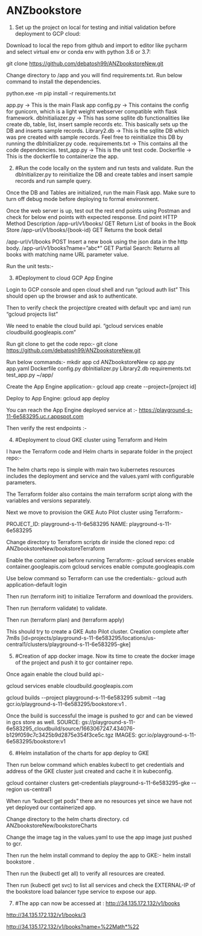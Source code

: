 # ANZbookstore

1.	Set up the project on local for testing and initial validation before deployment to GCP cloud:

Download to local the repo from github and import to editor like pycharm and select virtual env or conda env with python 3.6 or 3.7:

git clone https://github.com/debatosh99/ANZbookstoreNew.git
 
Change directory to /app and you will find requirements.txt. 
Run below command to install the dependencies.

python.exe -m pip install -r requirements.txt

app.py -> This is the main Flask app
config.py -> This contains the config for gunicorn, which is a light weight webserver compatible with flask framework.
dbInitialiazer.py -> This has some sqllite db functionalities like create db, table, list, insert sample records etc. This basically sets up the DB and inserts sample records.
Library2.db -> This is the sqllite DB which was pre created with sample records. Feel free to reinitialize this DB by running the dbInitializer.py code.
requirements.txt -> This contains all the code dependencies.
test_app.py -> This is the unit test code.
Dockerfile -> This is the dockerfile to containerize the app.




2.	#Run the code locally on the system and run tests and validate.
Run the dbInitializer.py to reinitialize the DB and create tables and insert sample records and run sample query.
 
Once the DB and Tables are initialized, run the main Flask app.
Make sure to turn off debug mode before deploying to formal environment.

Once the web server is up, test out the rest end points using Postman and check for below end points with expected response.
End point	HTTP Method	Description
/app-url/v1/books/	GET	Return List of books in the Book Store
/app-url/v1/books/{book-id}	GET	Returns the book detail

/app-url/v1/books	POST	Insert a new book using the json data in the http body. 
/app-url/v1/books?name=”abc*”	GET	Partial Search: Returns all books with matching name URL parameter value.

Run the unit tests:-
 
 
 
 
3.	#Deployment to cloud GCP App Engine

Login to GCP console and open cloud shell and run “gcloud auth list”
This should open up the browser and ask to authenticate.

Then to verify check the project(pre created with default vpc and iam) run “gcloud projects list”
 
We need to enable the cloud build api.
“gcloud services enable cloudbuild.googleapis.com”

 
Run git clone to get the code repo:-
git clone https://github.com/debatosh99/ANZbookstoreNew.git

Run below commands:-
mkdir app
cd ANZbookstoreNew
cp app.py app.yaml Dockerfile config.py dbInitializer.py Library2.db requirements.txt test_app.py ~/app/

Create the App Engine application:-
gcloud app create --project=[project id]

Deploy to App Engine:
gcloud app deploy
 
You can reach the App Engine deployed service at :-
https://playground-s-11-6e583295.uc.r.appspot.com

Then verify the rest endpoints :-




4.	#Deployment to cloud GKE cluster using Terraform and Helm

I have the Terraform code and Helm charts in separate folder in the project repo:-
 
The helm charts repo is simple with main two kubernetes resources includes the deployment and service and the values.yaml with configurable parameters.
 
The Terraform folder also contains the main terraform script along with the variables and versions separately.

Next we move to provision the GKE Auto Pilot cluster using Terraform:-

PROJECT_ID: playground-s-11-6e583295
NAME: playground-s-11-6e583295

Change directory to Terraform scripts dir inside the cloned repo:
cd ANZbookstoreNew/bookstoreTerraform

Enable the container api before running Terraform:-
gcloud services enable container.googleapis.com
gcloud services enable compute.googleapis.com

Use below command so Terraform can use the credentials:-
gcloud auth application-default login 

Then run (terraform init) to initialize Terraform and download the providers.
 
Then run (terraform validate) to validate.
 
Then run (terraform plan) and (terraform apply)

This should try to create a GKE Auto Pilot cluster.
Creation complete after 7m8s [id=projects/playground-s-11-6e583295/locations/us-central1/clusters/playground-s-11-6e583295-gke]
 

 
 

5.	#Creation of app docker image.
Now its time to create the docker image of the project and push it to gcr container repo.

Once again enable the cloud build api:-

gcloud services enable cloudbuild.googleapis.com

gcloud builds --project playground-s-11-6e583295 submit --tag gcr.io/playground-s-11-6e583295/bookstore:v1 .

Once the build is successful the image is pushed to gcr and can be viewed in gcs store as well.
SOURCE: gs://playground-s-11-6e583295_cloudbuild/source/1663067247.434076-b129f059c7c3425b9d2875e354f3ce5c.tgz
IMAGES: gcr.io/playground-s-11-6e583295/bookstore:v1

 
 


6.	#Helm installation of the charts for app deploy to GKE

Then run below command which enables kubectl to get credentials and address of the GKE cluster just created and cache it in kubeconfig.

gcloud container clusters get-credentials playground-s-11-6e583295-gke --region us-central1
 
When run “kubectl get pods” there are no resources yet since we have not yet deployed our containerized app.
 
Change directory to the helm charts directory.
cd ANZbookstoreNew/bookstoreCharts

Change the image tag in the values.yaml to use the app image just pushed to gcr.

Then run the helm install command to deploy the app to GKE:-
helm install bookstore .
 
Then run the (kubectl get all) to verify all resources are created.
 
Then run (kubectl get svc) to list all services and check the EXTERNAL-IP of the bookstore load balancer type service to expose our app.

 
 

7.	#The app can now be accessed at :
http://34.135.172.132/v1/books
 
http://34.135.172.132/v1/books/3

 
http://34.135.172.132/v1/books?name=%22Math*%22

 

